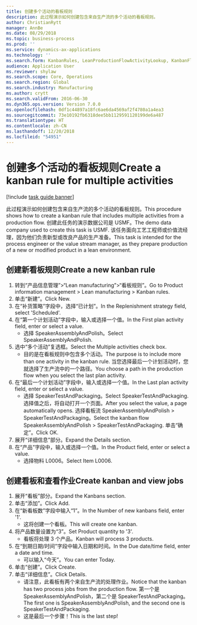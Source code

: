 ```yaml
---
title: 创建多个活动的看板规则
description: 此过程演示如何创建包含来自生产流的多个活动的看板规则。
author: ChristianRytt
manager: AnnBe
ms.date: 08/29/2018
ms.topic: business-process
ms.prod: ''
ms.service: dynamics-ax-applications
ms.technology: ''
ms.search.form: KanbanRules, LeanProductionFlowActivityLookup, KanbanFlowSelection, InventItemIdLookupSimple, KanbanCreateScheduled, Kanban
audience: Application User
ms.reviewer: shylaw
ms.search.scope: Core, Operations
ms.search.region: Global
ms.search.industry: Manufacturing
ms.author: crytt
ms.search.validFrom: 2016-06-30
ms.dyn365.ops.version: Version 7.0.0
ms.openlocfilehash: 0df1c44897a18fc6ae6da4569af2f4780a1a4ea3
ms.sourcegitcommit: 73e10192fb6318dee5bb1129591120199de6a487
ms.translationtype: HT
ms.contentlocale: zh-CN
ms.lasthandoff: 12/20/2018
ms.locfileid: "54951"
---
```

# <a name="create-a-kanban-rule-for-multiple-activities"></a><span data-ttu-id="d6ce1-103">创建多个活动的看板规则</span><span class="sxs-lookup"><span data-stu-id="d6ce1-103">Create a kanban rule for multiple activities</span></span>

[!include [task guide banner](../../includes/task-guide-banner.md)]

<span data-ttu-id="d6ce1-104">此过程演示如何创建包含来自生产流的多个活动的看板规则。</span><span class="sxs-lookup"><span data-stu-id="d6ce1-104">This procedure shows how to create a kanban rule that includes multiple activities from a production flow.</span></span> <span data-ttu-id="d6ce1-105">创建此任务的演示数据公司是 USMF。</span><span class="sxs-lookup"><span data-stu-id="d6ce1-105">The demo data company used to create this task is USMF.</span></span> <span data-ttu-id="d6ce1-106">该任务面向工艺工程师或价值流经理，因为他们负责新型或改良产品的生产准备。</span><span class="sxs-lookup"><span data-stu-id="d6ce1-106">This task is intended for the process engineer or the value stream manager, as they prepare production of a new or modified product in a lean environment.</span></span>


## <a name="create-a-new-kanban-rule"></a><span data-ttu-id="d6ce1-107">创建新看板规则</span><span class="sxs-lookup"><span data-stu-id="d6ce1-107">Create a new kanban rule</span></span>
1. <span data-ttu-id="d6ce1-108">转到“产品信息管理”>“Lean manufacturing”>“看板规则”。</span><span class="sxs-lookup"><span data-stu-id="d6ce1-108">Go to Product information management > Lean manufacturing > Kanban rules.</span></span>
2. <span data-ttu-id="d6ce1-109">单击“新建”。</span><span class="sxs-lookup"><span data-stu-id="d6ce1-109">Click New.</span></span>
3. <span data-ttu-id="d6ce1-110">在“补货策略”字段中，选择“已计划”。</span><span class="sxs-lookup"><span data-stu-id="d6ce1-110">In the Replenishment strategy field, select 'Scheduled'.</span></span>
4. <span data-ttu-id="d6ce1-111">在“第一个计划活动”字段中，输入或选择一个值。</span><span class="sxs-lookup"><span data-stu-id="d6ce1-111">In the First plan activity field, enter or select a value.</span></span>
    * <span data-ttu-id="d6ce1-112">选择 SpeakerAssemblyAndPolish。</span><span class="sxs-lookup"><span data-stu-id="d6ce1-112">Select SpeakerAssemblyAndPolish.</span></span>  
5. <span data-ttu-id="d6ce1-113">选中“多个活动”复选框。</span><span class="sxs-lookup"><span data-stu-id="d6ce1-113">Select the Multiple activities check box.</span></span>
    * <span data-ttu-id="d6ce1-114">目的是在看板规则中包含多个活动。</span><span class="sxs-lookup"><span data-stu-id="d6ce1-114">The purpose is to include more than one activity in the kanban rule.</span></span> <span data-ttu-id="d6ce1-115">当您选择最后一个计划活动时，您就选择了生产流中的一个路径。</span><span class="sxs-lookup"><span data-stu-id="d6ce1-115">You choose a path in the production flow when you select the last plan activity.</span></span>  
6. <span data-ttu-id="d6ce1-116">在“最后一个计划活动”字段中，输入或选择一个值。</span><span class="sxs-lookup"><span data-stu-id="d6ce1-116">In the Last plan activity field, enter or select a value.</span></span>
    * <span data-ttu-id="d6ce1-117">选择 SpeakerTestAndPackaging。</span><span class="sxs-lookup"><span data-stu-id="d6ce1-117">Select SpeakerTestAndPackaging.</span></span> <span data-ttu-id="d6ce1-118">选择值之后，将自动打开一个页面。</span><span class="sxs-lookup"><span data-stu-id="d6ce1-118">After you select the value, a page automatically opens.</span></span> <span data-ttu-id="d6ce1-119">选择看板流 SpeakerAssemblyAndPolish > SpeakerTestAndPackaging。</span><span class="sxs-lookup"><span data-stu-id="d6ce1-119">Select the kanban flow SpeakerAssemblyAndPolish > SpeakerTestAndPackaging.</span></span> <span data-ttu-id="d6ce1-120">单击“确定”。</span><span class="sxs-lookup"><span data-stu-id="d6ce1-120">Click OK.</span></span>  
7. <span data-ttu-id="d6ce1-121">展开“详细信息”部分。</span><span class="sxs-lookup"><span data-stu-id="d6ce1-121">Expand the Details section.</span></span>
8. <span data-ttu-id="d6ce1-122">在“产品”字段中，输入或选择一个值。</span><span class="sxs-lookup"><span data-stu-id="d6ce1-122">In the Product field, enter or select a value.</span></span>
    * <span data-ttu-id="d6ce1-123">选择物料 L0006。</span><span class="sxs-lookup"><span data-stu-id="d6ce1-123">Select Item L0006.</span></span>  

## <a name="create-kanban-and-view-jobs"></a><span data-ttu-id="d6ce1-124">创建看板和查看作业</span><span class="sxs-lookup"><span data-stu-id="d6ce1-124">Create kanban and view jobs</span></span>
1. <span data-ttu-id="d6ce1-125">展开“看板”部分。</span><span class="sxs-lookup"><span data-stu-id="d6ce1-125">Expand the Kanbans section.</span></span>
2. <span data-ttu-id="d6ce1-126">单击“添加”。</span><span class="sxs-lookup"><span data-stu-id="d6ce1-126">Click Add.</span></span>
3. <span data-ttu-id="d6ce1-127">在“新看板数”字段中输入“1”。</span><span class="sxs-lookup"><span data-stu-id="d6ce1-127">In the Number of new kanbans field, enter '1'.</span></span>
    * <span data-ttu-id="d6ce1-128">这将创建一个看板。</span><span class="sxs-lookup"><span data-stu-id="d6ce1-128">This will create one kanban.</span></span>  
4. <span data-ttu-id="d6ce1-129">将产品数量设置为“3”。</span><span class="sxs-lookup"><span data-stu-id="d6ce1-129">Set Product quantity to '3'.</span></span>
    * <span data-ttu-id="d6ce1-130">看板将处理 3 个产品。</span><span class="sxs-lookup"><span data-stu-id="d6ce1-130">Kanban will process 3 products.</span></span>  
5. <span data-ttu-id="d6ce1-131">在“到期日期/时间”字段中输入日期和时间。</span><span class="sxs-lookup"><span data-stu-id="d6ce1-131">In the Due date/time field, enter a date and time.</span></span>
    * <span data-ttu-id="d6ce1-132">可以输入“今天”。</span><span class="sxs-lookup"><span data-stu-id="d6ce1-132">You can enter Today.</span></span>  
6. <span data-ttu-id="d6ce1-133">单击“创建”。</span><span class="sxs-lookup"><span data-stu-id="d6ce1-133">Click Create.</span></span>
7. <span data-ttu-id="d6ce1-134">单击“详细信息”。</span><span class="sxs-lookup"><span data-stu-id="d6ce1-134">Click Details.</span></span>
    * <span data-ttu-id="d6ce1-135">请注意，此看板有两个来自生产流的处理作业。</span><span class="sxs-lookup"><span data-stu-id="d6ce1-135">Notice that the kanban has two process jobs from the production flow.</span></span> <span data-ttu-id="d6ce1-136">第一个是 SpeakerAssemblyAndPolish，第二个是 SpeakerTestAndPackaging。</span><span class="sxs-lookup"><span data-stu-id="d6ce1-136">The first one is SpeakerAssemblyAndPolish, and the second one is SpeakerTestAndPackaging.</span></span>  
    * <span data-ttu-id="d6ce1-137">这是最后一个步骤！</span><span class="sxs-lookup"><span data-stu-id="d6ce1-137">This is the last step!</span></span>  

